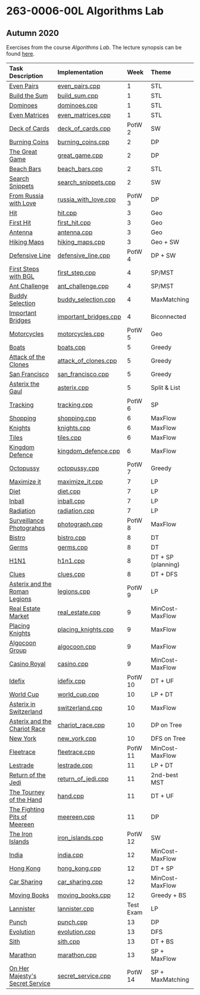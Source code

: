 # 263-0006-00L Algorithms Lab

## Autumn 2020

 Exercises from the course *Algorithms Lab*. The lecture synopsis can be found [here](https://www.cadmo.ethz.ch/education/lectures/HS20/algolab/index.html).

| Task Description                                             | Implementation                                     | Week      | Theme              |
| :----------------------------------------------------------- | :------------------------------------------------- | :-------- | :----------------- |
| [Even Pairs](tasks/even_pairs.pdf)                           | [even_pairs.cpp](src/even_pairs.cpp)               | 1         | STL                |
| [Build the Sum](tasks/build_sum.pdf)                         | [build_sum.cpp](src/build_sum.cpp)                 | 1         | STL                |
| [Dominoes](tasks/dominoes.pdf)                               | [dominoes.cpp](src/dominoes.cpp)                   | 1         | STL                |
| [Even Matrices](tasks/even_matrices.pdf)                     | [even_matrices.cpp](src/even_matrices.cpp)         | 1         | STL                |
| [Deck of Cards](tasks/deck_of_cards.pdf)                     | [deck_of_cards.cpp](src/deck_of_cards.cpp)         | PotW 2    | SW                 |
| [Burning Coins](tasks/burning_coins.pdf)                     | [burning_coins.cpp](src/burning_coins.cpp)         | 2         | DP                 |
| [The Great Game](tasks/great_game.pdf)                       | [great_game.cpp](src/great_game.cpp)               | 2         | DP                 |
| [Beach Bars](tasks/beach_bars.pdf)                           | [beach_bars.cpp](src/beach_bars.cpp)               | 2         | STL                |
| [Search Snippets](tasks/search_snippets.pdf)                 | [search_snippets.cpp](src/search_snippets.cpp)     | 2         | SW                 |
| [From Russia with Love](tasks/russia_with_love.pdf)          | [russia_with_love.cpp](src/russia_with_love.cpp)   | PotW 3    | DP                 |
| [Hit](tasks/hit.pdf)                                         | [hit.cpp](src/hit.cpp)                             | 3         | Geo                |
| [First Hit](tasks/first_hit.pdf)                             | [first_hit.cpp](src/first_hit.cpp)                 | 3         | Geo                |
| [Antenna](tasks/antenna.pdf)                                 | [antenna.cpp](src/antenna.cpp)                     | 3         | Geo                |
| [Hiking Maps](tasks/hiking_maps.pdf)                         | [hiking_maps.cpp](src/hiking_maps.cpp)             | 3         | Geo + SW           |
| [Defensive Line](tasks/defensive_line.pdf)                   | [defensive_line.cpp](src/defensive_line.cpp)       | PotW 4    | DP + SW            |
| [First Steps with BGL](tasks/first_steps_with_BGL.pdf)       | [first_step.cpp](src/first_step.cpp)               | 4         | SP/MST             |
| [Ant Challenge](tasks/ant_challenge.pdf)                     | [ant_challenge.cpp](src/ant_challenge.cpp)         | 4         | SP/MST             |
| [Buddy Selection](tasks/buddy_selection.pdf)                 | [buddy_selection.cpp](src/buddy_selection.cpp)     | 4         | MaxMatching        |
| [Important Bridges](tasks/important_bridges.pdf)             | [important_bridges.cpp](src/important_bridges.cpp) | 4         | Biconnected        |
| [Motorcycles](tasks/motorcycles.pdf)                         | [motorcycles.cpp](src/motorcycles.cpp)             | PotW 5    | Geo                |
| [Boats](tasks/boats.pdf)                                     | [boats.cpp](src/boats.cpp)                         | 5         | Greedy             |
| [Attack of the Clones](tasks/attack_of_clones.pdf)           | [attack_of_clones.cpp](src/attack_of_clones.cpp)   | 5         | Greedy             |
| [San Francisco](tasks/san_francisco.pdf)                     | [san_francisco.cpp](src/san_francisco.cpp)         | 5         | Greedy             |
| [Asterix the Gaul](tasks/asterix_the_gaul.pdf)               | [asterix.cpp](src/asterix.cpp)                     | 5         | Split & List       |
| [Tracking](tasks/tracking.pdf)                               | [tracking.cpp](src/tracking.cpp)                   | PotW 6    | SP                 |
| [Shopping](tasks/shopping.pdf)                               | [shopping.cpp](src/shopping.cpp)                   | 6         | MaxFlow            |
| [Knights](tasks/knights.pdf)                                 | [knights.cpp](src/knights.cpp)                     | 6         | MaxFlow            |
| [Tiles](tasks/tiles.pdf)                                     | [tiles.cpp](src/tiles.cpp)                         | 6         | MaxFlow            |
| [Kingdom Defence](tasks/kingdom_defence.pdf)                 | [kingdom_defence.cpp](src/kingdom_defence.cpp)     | 6         | MaxFlow            |
| [Octopussy](tasks/octopussy.pdf)                             | [octopussy.cpp](src/octopussy.cpp)                 | PotW 7    | Greedy             |
| [Maximize it](tasks/maximize_it.pdf)                         | [maximize_it.cpp](src/maximize_it.cpp)             | 7         | LP                 |
| [Diet](tasks/diet.pdf)                                       | [diet.cpp](src/diet.cpp)                           | 7         | LP                 |
| [Inball](tasks/inball.pdf)                                   | [inball.cpp](src/inball.cpp)                       | 7         | LP                 |
| [Radiation](tasks/radiation.pdf)                             | [radiation.cpp](src/radiation.cpp)                 | 7         | LP                 |
| [Surveillance Photograhps](tasks/surveillance_photographs.pdf) | [photograph.cpp](src/photograph.cpp)               | PotW 8    | MaxFlow            |
| [Bistro](tasks/bistro.pdf)                                   | [bistro.cpp](src/bistro.cpp)                       | 8         | DT                 |
| [Germs](tasks/germs.pdf)                                     | [germs.cpp](src/germs.cpp)                         | 8         | DT                 |
| [H1N1](tasks/h1n1.pdf)                                       | [h1n1.cpp](src/h1n1.cpp)                           | 8         | DT + SP (planning) |
| [Clues](tasks/clues.pdf)                                     | [clues.cpp](src/clues.cpp)                         | 8         | DT + DFS           |
| [Asterix and the Roman Legions](tasks/roman_legions.pdf)     | [legions.cpp](src/legions.cpp)                     | PotW 9    | LP                 |
| [Real Estate Market](tasks/real_estate_market.pdf)           | [real_estate.cpp](src/real_estate.cpp)             | 9         | MinCost-MaxFlow    |
| [Placing Knights](tasks/placing_knights.pdf)                 | [placing_knights.cpp](src/placing_knights.cpp)     | 9         | MaxFlow            |
| [Algocoon Group](tasks/algocoon_group.pdf)                   | [algocoon.cpp](src/algocoon.cpp)                   | 9         | MaxFlow            |
| [Casino Royal](tasks/casino_royal.pdf)                       | [casino.cpp](src/casino.cpp)                       | 9         | MinCost-MaxFlow    |
| [Idefix](tasks/idefix.pdf)                                   | [idefix.cpp](src/idefix.cpp)                       | PotW 10   | DT + UF            |
| [World Cup](tasks/world_cup.pdf)                             | [world_cup.cpp](src/world_cup.cpp)                 | 10        | LP + DT            |
| [Asterix in Switzerland](tasks/switzerland.pdf)              | [switzerland.cpp](src/switzerland.cpp)             | 10        | MaxFlow            |
| [Asterix and the Chariot Race](tasks/chariot_race.pdf)       | [chariot_race.cpp](src/chariot_race.cpp)           | 10        | DP on Tree         |
| [New York](tasks/new_york.pdf)                               | [new_york.cpp](src/new_york.cpp)                   | 10        | DFS on Tree        |
| [Fleetrace](tasks/fleetrace.pdf)                             | [fleetrace.cpp](src/fleetrace.cpp)                 | PotW 11   | MinCost-MaxFlow    |
| [Lestrade](tasks/lestrade.pdf)                               | [lestrade.cpp](src/lestrade.cpp)                   | 11        | LP + DT            |
| [Return of the Jedi](tasks/return_of_the_jedi.pdf)           | [return_of_jedi.cpp](src/return_of_jedi.cpp)       | 11        | 2nd-best MST       |
| [The Tourney of the Hand](tasks/tourney_of_hand.pdf)         | [hand.cpp](src/hand.cpp)                           | 11        | DT + UF            |
| [The Fighting Pits of Meereen](tasks/fighting_pits_of_meereen.pdf) | [meereen.cpp](src/meereen.cpp)                     | 11        | DP                 |
| [The Iron Islands](tasks/iron_islands.pdf)                   | [iron_islands.cpp](src/iron_islands.cpp)           | PotW 12   | SW                 |
| [India](tasks/india.pdf)                                     | [india.cpp](src/india.cpp)                         | 12        | MinCost-MaxFlow    |
| [Hong Kong](tasks/hong_kong.pdf)                             | [hong_kong.cpp](src/hong_kong.cpp)                 | 12        | DT + SP            |
| [Car Sharing](tasks/car_sharing.pdf)                         | [car_sharing.cpp](src/car_sharing.cpp)             | 12        | MinCost-MaxFlow    |
| [Moving Books](tasks/moving_books.pdf)                       | [moving_books.cpp](src/moving_books.cpp)           | 12        | Greedy + BS        |
| [Lannister](tasks/lannister.pdf)                             | [lannister.cpp](src/lannister.cpp)                 | Test Exam | LP                 |
| [Punch](tasks/punch.pdf)                                     | [punch.cpp](src/punch.cpp)                         | 13        | DP                 |
| [Evolution](tasks/evolution.pdf)                             | [evolution.cpp](src/evolution.cpp)                 | 13        | DFS                |
| [Sith](tasks/sith.pdf)                                       | [sith.cpp](src/sith.cpp)                           | 13        | DT + BS            |
| [Marathon](tasks/marathon.pdf)                               | [marathon.cpp](src/marathon.cpp)                   | 13        | SP + MaxFlow       |
| [On Her Majesty's Secret Service](tasks/secret_service.pdf)  | [secret_service.cpp](src/secret_service.cpp)       | PotW 14   | SP + MaxMatching   |

